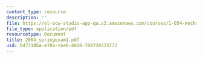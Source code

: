 ```yaml
---
content_type: resource
description: ''
file: https://ol-ocw-studio-app-qa.s3.amazonaws.com/courses/1-054-mechanics-and-design-of-concrete-structures-spring-2004/bd7318bae78acea84028708720333773_2004_springexam1.pdf
file_type: application/pdf
resourcetype: Document
title: 2004_springexam1.pdf
uid: bd7318ba-e78a-cea8-4028-708720333773
---
```

